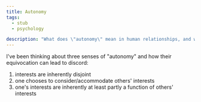 ```yaml
---
title: Autonomy
tags:
  - stub
  - psychology

description: "What does \"autonomy\" mean in human relationships, and why does it matter?"
---
```


I've been thinking about three senses of "autonomy" and how their equivocation can lead to discord:

1. interests are inherently disjoint
2. one chooses to consider/accommodate others' interests
3. one's interests are inherently at least partly a function of others' interests
